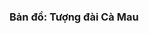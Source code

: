 <!DOCTYPE html>
<html>
<head>
  <title>CHUNGTHIENSON</title>
  <meta charset="utf-8" />
  <meta name="viewport" content="width=device-width, initial-scale=1.0">
  <link rel="stylesheet" href="https://unpkg.com/leaflet@1.9.4/dist/leaflet.css" />
  <style>
    #map {
      height: 500px;
    }
  </style>
</head>
<body>
  <h3>Bản đồ: Tượng đài Cà Mau</h3>
  <div id="map"></div>

  <script src="https://unpkg.com/leaflet@1.9.4/dist/leaflet.js"></script>
  <script>
  
    var tuongDaiCoords = [9.176222, 105.150861];

    var map = L.map('map').setView(tuongDaiCoords, 17);

    L.tileLayer('https://{s}.tile.openstreetmap.org/{z}/{x}/{y}.png', {
      attribution: '© OpenStreetMap contributors'
    }).addTo(map);

    
    var circle = L.circle(tuongDaiCoords, {
      color: 'red',           
      fillColor: 'green',     
      fillOpacity: 0.3,       
      radius: 60      
    }).addTo(map);

    var marker = L.marker(tuongDaiCoords).addTo(map);
    marker.bindPopup("<b>Tượng đài Cà Mau</b>").openPopup();

 
    circle.bindPopup("<b>Tượng đài Cà Mau</b>");
  </script>
</body>
</html>
